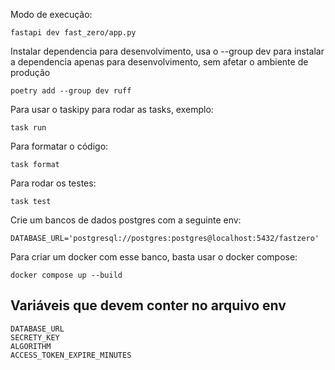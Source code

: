Modo de execução:

```shell
fastapi dev fast_zero/app.py
```

Instalar dependencia para desenvolvimento, usa o --group dev para instalar a dependencia apenas para desenvolvimento, sem afetar o ambiente de produção

```shell
poetry add --group dev ruff
```

Para usar o taskipy para rodar as tasks, exemplo:

```shell
task run
```

Para formatar o código:

```shell
task format
```

Para rodar os testes:

```shell    
task test
```

Crie um bancos de dados postgres com a seguinte env:

```
DATABASE_URL='postgresql://postgres:postgres@localhost:5432/fastzero'
```

Para criar um docker com esse banco, basta usar o docker compose:

```shell
docker compose up --build
```

## Variáveis que devem conter no arquivo env

```
DATABASE_URL
SECRETY_KEY
ALGORITHM
ACCESS_TOKEN_EXPIRE_MINUTES
```